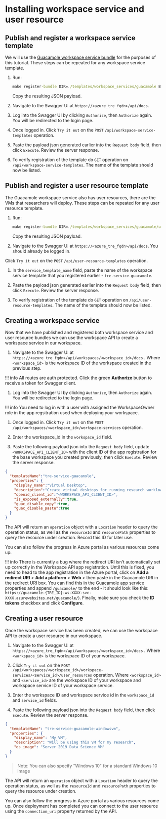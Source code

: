 # Installing workspace service and user resource

## Publish and register a workspace service template

We will use the [Guacamole workspace service bundle](./tre-templates/workspace-services/guacamole.md) for the purposes of this tutorial. These steps can be repeated for any workspace service template.

1. Run:

    ```cmd
    make register-bundle DIR=./templates/workspace_services/guacamole BUNDLE_TYPE=workspace_service
    ```

    Copy the resulting JSON payload.

1. Navigate to the Swagger UI at `https://<azure_tre_fqdn>/api/docs`.

1. Log into the Swagger UI by clicking `Authorize`, then `Authorize` again. You will be redirected to the login page.

1. Once logged in. Click `Try it out` on the `POST` `/api/workspace-service-templates` operation.

1. Paste the payload json generated earlier into the `Request body` field, then click `Execute`. Review the server response.

1. To verify registration of the template do `GET` operation on `/api/workspace-service-templates`. The name of the template should now be listed.

## Publish and register a user resource template

The Guacamole workspace service also has user resources, there are the VMs that researchers will deploy. These steps can be repeated for any user resource template.

1. Run:

    ```cmd
    make register-bundle DIR=./templates/workspace_services/guacamole/user_resources/guacamole-azure-windowsvm BUNDLE_TYPE=user_resource
    ```

    Copy the resulting JSON payload.

1. Navigate to the Swagger UI at `https://<azure_tre_fqdn>/api/docs`. You should already be logged in.

Click `Try it out` on the `POST` `/api/user-resource-templates` operation.

1. In the `service_template_name` field, paste the name of the workspace service template that you registered earlier - `tre-service-guacamole`.

1. Paste the payload json generated earlier into the `Request body` field, then click `Execute`. Review the server response.

1. To verify registration of the template do `GET` operation on `/api/user-resource-templates`. The name of the template should now be listed.

## Creating a workspace service

Now that we have published and registered both workspace service and user resource bundles we can use the workspace API to create a workspace service in our workspace.

1. Navigate to the Swagger UI at `https://<azure_tre_fqdn>/api/workspaces/<workspace_id>/docs` . Where `<workspace_id>` is the workspace ID of the workspace created in the previous step.

!!! info
    All routes are auth protected. Click the green **Authorize** button to receive a token for Swagger client.

1. Log into the Swagger UI by clicking `Authorize`, then `Authorize` again. You will be redirected to the login page.

!!! info
    You need to log in with a user with assigned the WorkspaceOwner role in the app regsitration used when deploying your workspace.

1. Once logged in. Click `Try it out` on the `POST` `/api/workspaces/<workspace_id>/workspace-services` operation.

1. Enter the workspace_id in the `workspace_id` field.

1. Paste the following payload json into the `Request body` field, update `<WORKSPACE_API_CLIENT_ID>` with the client ID of the app registration for the base workspace you created previously, then click `Execute`. Review the server response.

```json
{
  "templateName":"tre-service-guacamole",
  "properties": {
    "display_name":"Virtual Desktop",
    "description":"Create virtual desktops for running research workloads",
    "openid_client_id":"<WORKSPACE_API_CLIENT_ID>",
    "is_exposed_externally":true,
    "guac_disable_copy":true,
    "guac_disable_paste":true
  }
}
```

The API will return an `operation` object with a `Location` header to query the operation status, as well as the `resourceId` and `resourcePath` properties to query the resource under creation. Record this ID for later use.

You can also follow the progress in Azure portal as various resources come up.

!!! info
    There is currently a bug where the redirect URI isn't automatically set up correctly in the Workspace API app registration. 
    Until this is fixed, you need to head to the app registration in the Azure portal, click on **Add a redirect URI** > **Add a platform** > **Web** > then paste in the Guacamole URI in the redirect URI box.
    You can find this in the Guacamole app service properties and append `/guacamole/` to the end - it should look like this: `https://guacamole-{TRE_ID}-ws-XXXX-svc-XXXX.azurewebsites.net/guacamole/`). Finally, make sure you check the **ID tokens** checkbox and click **Configure**.

## Creating a user resource

Once the workspace service has been created, we can use the workspace API to create a user resource in our workspace.

1. Navigate to the Swagger UI at `https://<azure_tre_fqdn>/api/workspaces/<workspace_id>/docs` . Where `<workspace_id>` is the workspace ID of your workspace.

1. Click `Try it out` on the `POST` `/api/workspaces/<workspace_id>/workspace-services/<service_id>/user_resources` operation. Where `<workspace_id>` and `<service_id>` are the workspace ID of your workspace and workspace service ID of your workspace service.

1. Enter the workspace ID and workspace service id in the `workspace_id` and `service_id` fields.

1. Paste the following payload json into the `Request body` field, then click `Execute`. Review the server response.

```json
{
  "templateName": "tre-service-guacamole-windowsvm",
  "properties": {
    "display_name": "My VM",
    "description": "Will be using this VM for my research",
    "os_image": "Server 2019 Data Science VM"
  }
}
```

> Note: You can also specify "Windows 10" for a standard Windows 10 image

The API will return an `operation` object with a `Location` header to query the operation status, as well as the `resourceId` and `resourcePath` properties to query the resource under creation.

You can also follow the progress in Azure portal as various resources come up. Once deployment has completed you can connect to the user resource using the `connection_uri` property returned by the API.
